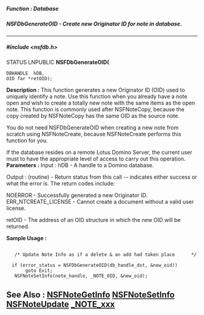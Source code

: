 ##### Function : Database
##### NSFDbGenerateOID - Create new Originator ID for note in database.
---
##### #include <nsfdb.h>
STATUS LNPUBLIC **NSFDbGenerateOID(**

	DBHANDLE  hDB,
	OID far *retOID);
**Description :**
This function generates a new Originator ID (OID) used to uniquely identify a 
note.  Use this function when you already have a note open and wish to create a 
totally new note with the same items as the open note.  This function is 
commonly used after NSFNoteCopy, because the copy created by NSFNoteCopy has 
the same OID as the source note.

You do not need NSFDbGenerateOID when creating a new note from scratch using 
NSFNoteCreate, because NSFNoteCreate performs this function for you.

If the database resides on a remote Lotus Domino Server, the current user must 
to have the appropriate level of access to carry out this operation.
**Parameters :**
Input :
hDB  -  A handle to a Domino database.  

Output :
(routine)  -  Return status from this call -- indicates either success or what the error is. The return codes include:

NOERROR - Successfully generated a new Originator ID.
ERR_NTCREATE_LICENSE - Cannot create a document without a valid user license.


retOID  -  The address of an OID structure in which the new OID will be returned.

**Sample Usage :**
```

   /* Update Note Info as if a delete & an add had taken place      */
 
  if (error_status = NSFDbGenerateOID(db_handle_dst, &new_oid))
       goto Exit;
   NSFNoteSetInfo(note_handle, _NOTE_OID, &new_oid);

```
**See Also :**
[NSFNoteGetInfo](D:/md_files/NSFNoteGetInfo.md)
[NSFNoteSetInfo](D:/md_files/NSFNoteSetInfo.md)
[NSFNoteUpdate](D:/md_files/NSFNoteUpdate.md)
[_NOTE_xxx](D:/md_files/_NOTE_xxx.md)
---
